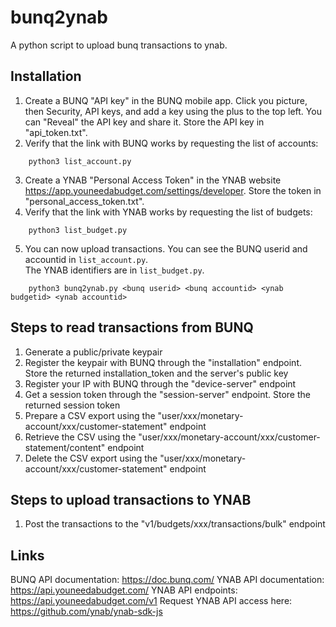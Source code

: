 # bunq2ynab

A python script to upload bunq transactions to ynab.

## Installation

1. Create a BUNQ "API key" in the BUNQ mobile app.  Click you picture, then Security, API keys, and
add a key using the plus to the top left.  You can "Reveal" the API key and share it.  Store the API key 
in "api_token.txt".
2. Verify that the link with BUNQ works by requesting the list of accounts:
```
    python3 list_account.py
```
3. Create a YNAB "Personal Access Token" in the YNAB website https://app.youneedabudget.com/settings/developer.
Store the token in "personal_access_token.txt".
4. Verify that the link with YNAB works by requesting the list of budgets:
```
    python3 list_budget.py
```
5. You can now upload transactions.  You can see the BUNQ userid and accountid in `list_account.py`.  
The YNAB identifiers are in `list_budget.py`.
```
    python3 bunq2ynab.py <bunq userid> <bunq accountid> <ynab budgetid> <ynab accountid>
```

## Steps to read transactions from BUNQ

1. Generate a public/private keypair
2. Register the keypair with BUNQ through the "installation" endpoint.  Store the returned installation_token 
and the server's public key
3. Register your IP with BUNQ through the "device-server" endpoint
4. Get a session token through the "session-server" endpoint.  Store the returned  session token
5. Prepare a CSV export using the "user/xxx/monetary-account/xxx/customer-statement" endpoint
6. Retrieve the CSV using the "user/xxx/monetary-account/xxx/customer-statement/content" endpoint
7. Delete the CSV export using the "user/xxx/monetary-account/xxx/customer-statement" endpoint

## Steps to upload transactions to YNAB

1. Post the transactions to the "v1/budgets/xxx/transactions/bulk" endpoint

## Links

BUNQ API documentation: https://doc.bunq.com/
YNAB API documentation: https://api.youneedabudget.com/
YNAB API endpoints: https://api.youneedabudget.com/v1
Request YNAB API access here: https://github.com/ynab/ynab-sdk-js
